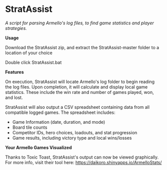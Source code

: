 # StratAssist
*A script for parsing Armello's log files, to find game statistics and player strategies.*

**Usage**

Download the StratAssist zip, and extract the StratAssist-master folder to a location of your choice

Double click StratAssist.bat

**Features**

On execution, StratAssist will locate Armello's log folder to begin reading the log files. Upon completion, it will calculate and display local game statistics. These include the win rate and number of games played, won, and lost.

StratAssist will also output a CSV spreadsheet containing data from all compatible logged games. The spreadsheet includes:

* Game Information (date, duration, and mode)
* Board tile counts
* Competitor IDs, hero choices, loadouts, and stat progression
* Game results, including victory type and local wins/losses

**Your Armello Games Visualized**

Thanks to Toxic Toast, StratAssist's output can now be viewed graphically. For more info, visit their tool here:
https://daikoro.shinyapps.io/ArmelloStats/
